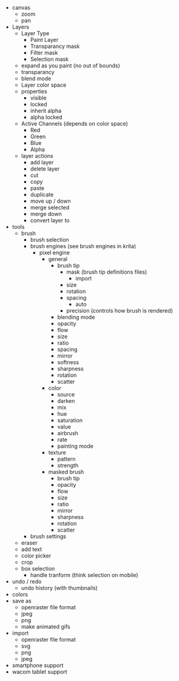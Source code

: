 * canvas
  * zoom
  * pan
* Layers
  * Layer Type
    * Paint Layer
    * Transparancy mask
    * Filter mask
    * Selection mask
  * expand as you paint (no out of bounds)
  * transparancy
  * blend mode
  * Layer color space
  * properties
    * visible
    * locked
    * inherit alpha
    * alpha locked
  * Active Channels (depends on color space)
    * Red
    * Green
    * Blue
    * Alpha
  * layer actions
    * add layer
    * delete layer
    * cut
    * copy
    * paste
    * duplicate
    * move up / down
    * merge selected
    * merge down
    * convert layer to
* tools
  * brush
    * brush selection
    * brush engines (see brush engines in krita)
      * pixel engine
        * general
          * brush tip
            * mask (brush tip definitions files)
              * import
            * size
            * rotation
            * spacing
              * auto
            * precision (controls how brush is rendered)
          * blending mode
          * opacity
          * flow
          * size
          * ratio
          * spacing
          * mirror
          * softness
          * sharpness
          * rotation
          * scatter
        * color
          * source
          * darken
          * mix
          * hue
          * saturation
          * value
          * airbrush
          * rate
          * painting mode
        * texture
          * pattern
          * strength
        * masked brush
          * brush tip
          * opacity
          * flow
          * size
          * ratio
          * mirror
          * sharpness
          * rotation
          * scatter
    * brush settings
  * eraser
  * add text
  * color picker
  * crop
  * box selection
    * handle tranform (think selection on mobile)
* undo / redo
  * undo history (with thumbnails)
* colors
* save as 
  * openraster file format
  * jpeg
  * png
  * make animated gifs
* import
  * openraster file format
  * svg
  * png
  * jpeg
* smartphone support
* wacom tablet support